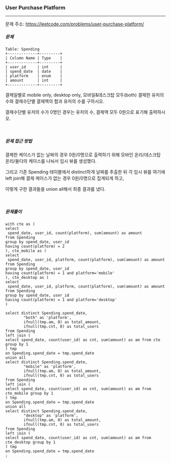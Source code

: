 ### User Purchase Platform

------

문제 주소: https://leetcode.com/problems/user-purchase-platform/



##### 문제

```
Table: Spending
+-------------+---------+
| Column Name | Type    |
+-------------+---------+
| user_id     | int     |
| spend_date  | date    |
| platform    | enum    | 
| amount      | int     |
+-------------+---------+
```

결제일별로 mobile only, desktop only, 모바일&데스크탑 모두(both) 결제한 유저의 수와 결제수단별 결재액의 합과 유저의 수를 구하시오.       

결제수단별 유저의 수가 0명인 경우는 유저의 수, 결제액 모두 0원으로 표기해 출력하시오.    

​    

##### 문제 접근 방법

결제한 케이스가 없는 날짜의 경우 0원/0명으로 출력하기 위해 모바인 온리/데스크탑 온리/둘다의 케이스를 나눠서 임시 뷰를 생성했다.    

그리고 기존 Spending 테이블에서 distinct하게 날짜를 추출한 뒤 각 임시 뷰를 여기에 left join해 결제 케이스가 없는 경우 0원/0명으로 집계되게 하고,    

이렇게 구한 결과들을 union all해서 최종 결과를 냈다.    

​     

##### 문제풀이

```
with cte as (
select
 spend_date, user_id, count(platform), sum(amount) as amount
from Spending
group by spend_date, user_id
having count(platform) = 2
), cte_mobile as (
select
 spend_date, user_id, platform, count(platform), sum(amount) as amount
from Spending
group by spend_date, user_id
having count(platform) = 1 and platform='mobile'
), cte_desktop as (
select
 spend_date, user_id, platform, count(platform), sum(amount) as amount
from Spending
group by spend_date, user_id
having count(platform) = 1 and platform='desktop'
)

select distinct Spending.spend_date, 
        "both" as 'platform', 
        ifnull(tmp.am, 0) as total_amount, 
        ifnull(tmp.cnt, 0) as total_users
from Spending
left join (
select spend_date, count(user_id) as cnt, sum(amount) as am from cte group by 1
) tmp
on Spending.spend_date = tmp.spend_date
union all
select distinct Spending.spend_date, 
        "mobile" as 'platform', 
        ifnull(tmp.am, 0) as total_amount, 
        ifnull(tmp.cnt, 0) as total_users
from Spending
left join (
select spend_date, count(user_id) as cnt, sum(amount) as am from cte_mobile group by 1
) tmp
on Spending.spend_date = tmp.spend_date
union all
select distinct Spending.spend_date, 
        "desktop" as 'platform', 
        ifnull(tmp.am, 0) as total_amount, 
        ifnull(tmp.cnt, 0) as total_users
from Spending
left join (
select spend_date, count(user_id) as cnt, sum(amount) as am from cte_desktop group by 1
) tmp
on Spending.spend_date = tmp.spend_date
;
```

